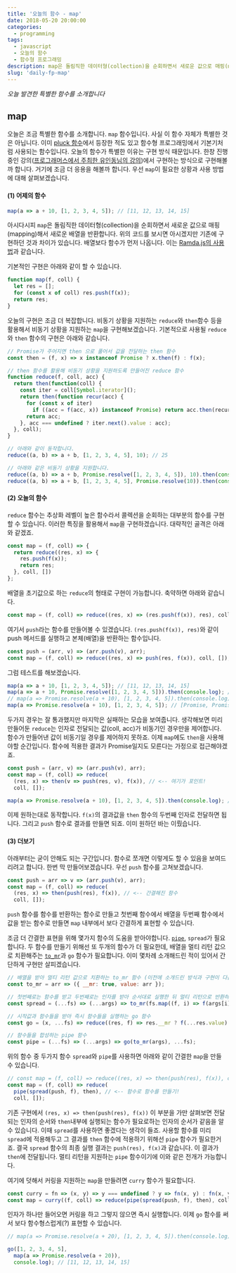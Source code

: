 ```yaml
---
title: '오늘의 함수 - map'
date: 2018-05-20 20:00:00
categories:
  - programming
tags:
  - javascript
  - 오늘의 함수
  - 함수형 프로그래밍
description: map은 돌림직한 데이터형(collection)을 순회하면서 새로운 값으로 매핑(mapping)해서 새로운 배열을 반환합니다.
slug: 'daily-fp-map'
---
```

_오늘 발견한 특별한 함수를 소개합니다_

## map

오늘은 조금 특별한 함수를 소개합니다. `map` 함수입니다. 사실 이 함수 자체가 특별한 것은 아닙니다. 이미 [pluck 함수](/programming/javascript-daily-function-19/)에서 등장한 적도 있고 함수형 프로그래밍에서 기본기처럼 사용되는 함수입니다. 오늘의 함수가 특별한 이유는 구현 방식 때문입니다. 한창 진행 중인 강의([프로그래머스에서 주최한 유인동님의 강의](https://programmers.co.kr/learn/courses/3409))에서 구현하는 방식으로 구현해볼까 합니다. 거기에 조금 더 응용을 해볼까 합니다. 우선 `map`이 필요한 상황과 사용 방법에 대해 살펴보겠습니다.


#### (1) 어제의 함수

```javascript
map(a => a + 10, [1, 2, 3, 4, 5]); // [11, 12, 13, 14, 15]
```

아시다시피 `map`은 돌림직한 데이터형(collection)을 순회하면서 새로운 값으로 매핑(mapping)해서 새로운 배열을 반환합니다. 위의 코드를 보시면 아시겠지만 기존에 구현하던 것과 차이가 있습니다. 배열보다 함수가 먼저 나옵니다. 이는 [Ramda.js의 사용법](https://ramdajs.com/docs/#map)과 같습니다.

기본적인 구현은 아래와 같이 할 수 있습니다.

```javascript
function map(f, coll) {
  let res = [];
  for (const x of coll) res.push(f(x));
  return res;
}
```

오늘의 구현은 조금 더 복잡합니다. 비동기 상황을 지원하는 `reduce`와 `then`함수 등을 활용해서 비동기 상황을 지원하는 `map`을 구현해보겠습니다. 기본적으로 사용될 `reduce`와 `then` 함수의 구현은 아래와 같습니다.

```javascript
// Promise가 주어지면 then 으로 풀어서 값을 전달하는 then 함수
const then = (f, x) => x instanceof Promise ? x.then(f) : f(x);

// then 함수를 활용해 비동기 상황을 지원하도록 만들어진 reduce 함수
function reduce(f, coll, acc) {
  return then(function(coll) {
    const iter = coll[Symbol.iterator]();
    return then(function recur(acc) {
      for (const x of iter)
        if ((acc = f(acc, x)) instanceof Promise) return acc.then(recur);
      return acc;
    }, acc === undefined ? iter.next().value : acc);
  }, coll);
}

// 아래와 같이 동작합니다.
reduce((a, b) => a + b, [1, 2, 3, 4, 5], 10); // 25

// 아래와 같은 비동기 상황을 지원합니다.
reduce((a, b) => a + b, Promise.resolve([1, 2, 3, 4, 5]), 10).then(console.log);
reduce((a, b) => a + b, [1, 2, 3, 4, 5], Promise.resolve(10)).then(console.log);
```

#### (2) 오늘의 함수

`reduce` 함수는 추상화 레벨이 높은 함수라서 콜렉션을 순회하는 대부분의 함수를 구현할 수 있습니다. 이러한 특징을 활용해서 `map`을 구현하겠습니다. 대략적인 골격은 아래와 같겠죠.

```javascript
const map = (f, coll) => {
  return reduce((res, x) => {
    res.push(f(x));
    return res;
  }, coll, [])
};
```

배열을 초기값으로 하는 `reduce`의 형태로 구현이 가능합니다. 축약하면 아래와 같습니다.

```javascript
const map = (f, coll) => reduce((res, x) => (res.push(f(x)), res), coll, []);
```

여기서 `push`라는 함수를 만들어볼 수 있겠습니다. `(res.push(f(x)), res)`와 같이 push 메서드를 실행하고 본체(배열)을 반환하는 함수입니다.

```javascript
const push = (arr, v) => (arr.push(v), arr);
const map = (f, coll) => reduce((res, x) => push(res, f(x)), coll, []);
```

그럼 테스트를 해보겠습니다.

```javascript
map(a => a + 10, [1, 2, 3, 4, 5]); // [11, 12, 13, 14, 15]
map(a => a + 10, Promise.resolve([1, 2, 3, 4, 5])).then(console.log); // [11, 12, 13, 14, 15]
// map(a => Promise.resolve(a + 10), [1, 2, 3, 4, 5]).then(console.log); // Uncaught TypeError: map(...).then is not a function
map(a => Promise.resolve(a + 10), [1, 2, 3, 4, 5]); // [Promise, Promise, Promise, Promise, Promise]
```

두가지 경우는 잘 통과했지만 마지막은 실패하는 모습을 보여줍니다. 생각해보면 미리 만들어둔 `reduce`는 인자로 전달되는 값(coll, acc)가 비동기인 경우만을 제어합니다. 함수가 만들어낸 값이 비동기일 경우를 제어하지 못하죠. 이제 `map`에도 `then`을 사용해야할 순간입니다. 함수에 적용한 결과가 Promise일지도 모른다는 가정으로 접근해야겠죠.

```javascript
const push = (arr, v) => (arr.push(v), arr);
const map = (f, coll) => reduce(
  (res, x) => then(v => push(res, v), f(x)), // <-- 여기가 포인트!
  coll, []);

map(a => Promise.resolve(a + 10), [1, 2, 3, 4, 5]).then(console.log); // [11, 12, 13, 14, 15]
```

이제 원하는대로 동작합니다. `f(x)`의 결과값을 `then` 함수의 두번째 인자로 전달하면 됩니다. 그리고 `push` 함수로 결과를 만들면 되죠. 이미 원하던 바는 이뤘습니다.

#### (3) 더보기

아래부터는 굳이 안해도 되는 구간입니다. 함수로 쪼개면 이렇게도 할 수 있음을 보여드리려고 합니다. 한번 막 만들어보겠습니다. 우선 `push` 함수를 고쳐보겠습니다.

```javascript
const push = arr => v => (arr.push(v), arr);
const map = (f, coll) => reduce(
  (res, x) => then(push(res), f(x)), // <-- 간결해진 함수
  coll, []);
```

`push` 함수를 함수를 반환하는 함수로 만들고 첫번째 함수에서 배열을 두번째 함수에서 값을 받는 함수로 만들면 `map` 내부에서 보다 간결하게 표현할 수 있습니다.

조금 더 간결한 표현을 위해 몇가지 함수의 도움을 받아야합니다. [`pipe`](/programming/javascript-daily-function-20/), `spread`가 필요합니다. 두 함수를 만들기 위해선 또 두개의 함수가 더 필요한데, 배열을 멀티 리턴 값으로 치환해주는 [`to_mr`](/programming/javascript-daily-function-14/)과 `go` 함수가 필요합니다. 이미 몇차례 소개해드린 적이 있어서 간단하게 구현만 살피겠습니다.

```javascript
// 배열을 받아 멀티 리턴 값으로 치환하는 to_mr 함수 (이전에 소개드린 방식과 구현이 다릅니다)
const to_mr = arr => ({ __mr: true, value: arr });

// 첫번째로는 함수를 받고 두번째로는 인자를 받아 순서대로 실행한 뒤 멀티 리턴으로 반환하는 spread 함수
const spread = (...fs) => (...args) => to_mr(fs.map((f, i) => f(args[i])));

// 시작값과 함수들을 받아 즉시 함수들을 실행하는 go 함수
const go = (x, ...fs) => reduce((res, f) => res.__mr ? f(...res.value) : f(res), fs, x);

// 함수들을 합성하는 pipe 함수
const pipe = (...fs) => (...args) => go(to_mr(args), ...fs);
```

위의 함수 중 두가지 함수 `spread`와 `pipe`를 사용하면 아래와 같이 간결한 `map`을 만들 수 있습니다.

```javascript
// const map = (f, coll) => reduce((res, x) => then(push(res), f(x)), coll, []); // 기존 구현
const map = (f, coll) => reduce(
  pipe(spread(push, f), then), // <-- 함수로 함수를 만들기!
  coll, []);
```

기존 구현에서 `(res, x) => then(push(res), f(x))` 이 부분을 가만 살펴보면 전달되는 인자의 순서와 `then`내부에 실행되는 함수가 필요로하는 인자의 순서가 같음을 알 수 있습니다. 이때 `spread`를 사용하면 좋겠다는 생각이 들죠. 사용할 함수를 미리 `spread`에 적용해두고 그 결과를 `then` 함수에 적용하기 위해선 `pipe` 함수가 필요한거죠. 결국 `spread` 함수의 최종 실행 결과는 `push(res), f(x)`과 같습니다. 이 결과가 `then`에 전달됩니다. 멀티 리턴을 지원하는 `pipe` 함수이기에 이와 같은 전개가 가능합니다.

여기에 덧해서 커링을 지원하는 `map`을 만들려면 `curry` 함수가 필요합니다.

```javascript
const curry = fn => (x, y) => y === undefined ? y => fn(x, y) : fn(x, y);
const map = curry((f, coll) => reduce(pipe(spread(push, f), then), coll, []));
```

인자가 하나만 들어오면 커링을 하고 그렇지 않으면 즉시 실행합니다. 이제 `go` 함수를 써서 보다 함수형스럽게(?) 표현할 수 있습니다.

```javascript
// map(a => Promise.resolve(a + 20), [1, 2, 3, 4, 5]).then(console.log);

go([1, 2, 3, 4, 5],
  map(a => Promise.resolve(a + 20)),
  console.log); // [11, 12, 13, 14, 15]
```
